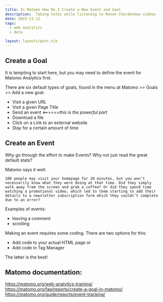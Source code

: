 ```yaml
---
title: In Matomo How Do I Create a New Event and Goal
description:  Taking notes while listening to Ronan Chardoneau videos
date: 2022-11-12
tags:
  - web analytics
  - data

layout: layouts/post.njk
---
```


## Create a Goal
It is tempting to start here, but you may need to define the event for Matomo Analytics first.  

There are six default types of goals, found in the menu at Matomo >> Goals >> Add a new goal: 
* Visit a given URL
* Visit a given Page Title
* Send an event <======*this is the powerful part*
* Download a file
* Click on a Link to an external website
* Stay for a certain amount of time

## Create an Event
Why go through the effort to make Events? Why not just read the great default stats?  
  
Matomo says it well: 
```
100 people may visit your homepage for 20 minutes, but you won’t necessarily know what they were doing at that time. Did they simply walk away from the screen and grab a coffee? Or did they spend time watching a promotional video, which led to them starting to add their details to a newsletter subscription form which they couldn’t complete due to an error?
```


Examples of events: 
* leaving a comment
* scrolling 

Making an event requires some coding.  There are two options for this:  
* Add code to your actual HTML page or
* Add code in Tag Manager

The latter is the best!  



## Matomo documentation:  
https://matomo.org/web-analytics-training/  
https://matomo.org/faq/reports/create-a-goal-in-matomo/  
https://matomo.org/guide/reports/event-tracking/  

